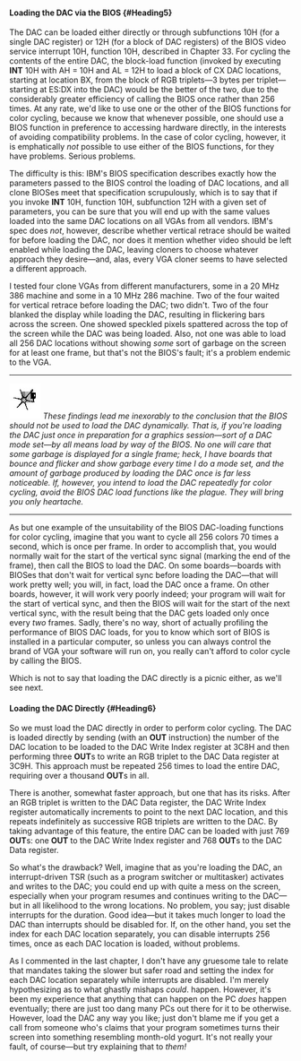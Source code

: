 #### Loading the DAC via the BIOS {#Heading5}

The DAC can be loaded either directly or through subfunctions 10H (for a
single DAC register) or 12H (for a block of DAC registers) of the BIOS
video service interrupt 10H, function 10H, described in Chapter 33. For
cycling the contents of the entire DAC, the block-load function (invoked
by executing **INT** 10H with AH = 10H and AL = 12H to load a block of
CX DAC locations, starting at location BX, from the block of RGB
triplets—3 bytes per triplet—starting at ES:DX into the DAC) would be
the better of the two, due to the considerably greater efficiency of
calling the BIOS once rather than 256 times. At any rate, we'd like to
use one or the other of the BIOS functions for color cycling, because we
know that whenever possible, one should use a BIOS function in
preference to accessing hardware directly, in the interests of avoiding
compatibility problems. In the case of color cycling, however, it is
emphatically *not* possible to use either of the BIOS functions, for
they have problems. Serious problems.

The difficulty is this: IBM's BIOS specification describes exactly how
the parameters passed to the BIOS control the loading of DAC locations,
and all clone BIOSes meet that specification scrupulously, which is to
say that if you invoke **INT** 10H, function 10H, subfunction 12H with a
given set of parameters, you can be sure that you will end up with the
same values loaded into the same DAC locations on all VGAs from all
vendors. IBM's spec does *not*, however, describe whether vertical
retrace should be waited for before loading the DAC, nor does it mention
whether video should be left enabled while loading the DAC, leaving
cloners to choose whatever approach they desire—and, alas, every VGA
cloner seems to have selected a different approach.

I tested four clone VGAs from different manufacturers, some in a 20 MHz
386 machine and some in a 10 MHz 286 machine. Two of the four waited for
vertical retrace before loading the DAC; two didn't. Two of the four
blanked the display while loading the DAC, resulting in flickering bars
across the screen. One showed speckled pixels spattered across the top
of the screen while the DAC was being loaded. Also, not one was able to
load all 256 DAC locations without showing *some* sort of garbage on the
screen for at least one frame, but that's not the BIOS's fault; it's a
problem endemic to the VGA.

  ------------------- ----------------------------------------------------------------------------------------------------------------------------------------------------------------------------------------------------------------------------------------------------------------------------------------------------------------------------------------------------------------------------------------------------------------------------------------------------------------------------------------------------------------------------------------------------------------------------------------------------------------------------------------------------------------------------------
  ![](images/i.jpg)   *These findings lead me inexorably to the conclusion that the BIOS should not be used to load the DAC dynamically. That is, if you're loading the DAC just once in preparation for a graphics session—sort of a DAC mode set—by all means load by way of the BIOS. No one will care that some garbage is displayed for a single frame; heck, I have boards that bounce and flicker and show garbage every time I do a mode set, and the amount of garbage produced by loading the DAC once is far less noticeable. If, however, you intend to load the DAC repeatedly for color cycling, avoid the BIOS DAC load functions like the plague. They will bring you only heartache.*
  ------------------- ----------------------------------------------------------------------------------------------------------------------------------------------------------------------------------------------------------------------------------------------------------------------------------------------------------------------------------------------------------------------------------------------------------------------------------------------------------------------------------------------------------------------------------------------------------------------------------------------------------------------------------------------------------------------------------

As but one example of the unsuitability of the BIOS DAC-loading
functions for color cycling, imagine that you want to cycle all 256
colors 70 times a second, which is once per frame. In order to
accomplish that, you would normally wait for the start of the vertical
sync signal (marking the end of the frame), then call the BIOS to load
the DAC. On some boards—boards with BIOSes that don't wait for vertical
sync before loading the DAC—that will work pretty well; you will, in
fact, load the DAC once a frame. On other boards, however, it will work
very poorly indeed; your program will wait for the start of vertical
sync, and then the BIOS will wait for the start of the next vertical
sync, with the result being that the DAC gets loaded only once every
*two* frames. Sadly, there's no way, short of actually profiling the
performance of BIOS DAC loads, for you to know which sort of BIOS is
installed in a particular computer, so unless you can always control the
brand of VGA your software will run on, you really can't afford to color
cycle by calling the BIOS.

Which is not to say that loading the DAC directly is a picnic either, as
we'll see next.

#### Loading the DAC Directly {#Heading6}

So we must load the DAC directly in order to perform color cycling. The
DAC is loaded directly by sending (with an **OUT** instruction) the
number of the DAC location to be loaded to the DAC Write Index register
at 3C8H and then performing three **OUT**s to write an RGB triplet to
the DAC Data register at 3C9H. This approach must be repeated 256 times
to load the entire DAC, requiring over a thousand **OUT**s in all.

There is another, somewhat faster approach, but one that has its risks.
After an RGB triplet is written to the DAC Data register, the DAC Write
Index register automatically increments to point to the next DAC
location, and this repeats indefinitely as successive RGB triplets are
written to the DAC. By taking advantage of this feature, the entire DAC
can be loaded with just 769 **OUT**s: one **OUT** to the DAC Write Index
register and 768 **OUT**s to the DAC Data register.

So what's the drawback? Well, imagine that as you're loading the DAC, an
interrupt-driven TSR (such as a program switcher or multitasker)
activates and writes to the DAC; you could end up with quite a mess on
the screen, especially when your program resumes and continues writing
to the DAC—but in all likelihood to the wrong locations. No problem, you
say; just disable interrupts for the duration. Good idea—but it takes
much longer to load the DAC than interrupts should be disabled for. If,
on the other hand, you set the index for each DAC location separately,
you can disable interrupts 256 times, once as each DAC location is
loaded, without problems.

As I commented in the last chapter, I don't have any gruesome tale to
relate that mandates taking the slower but safer road and setting the
index for each DAC location separately while interrupts are disabled.
I'm merely hypothesizing as to what ghastly mishaps *could*. happen.
However, it's been my experience that anything that can happen on the PC
*does* happen eventually; there are just too dang many PCs out there for
it to be otherwise. However, load the DAC any way you like; just don't
blame me if you get a call from someone who's claims that your program
sometimes turns their screen into something resembling month-old yogurt.
It's not really your fault, of course—but try explaining that to *them!*

